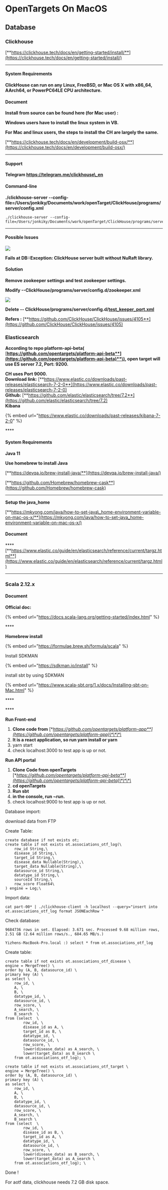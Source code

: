 # OpenTargets On MacOS

## **Database** 

### **Clickhouse** 

[**https://clickhouse.tech/docs/en/getting-started/install/**](https://clickhouse.tech/docs/en/getting-started/install/)   
****

#### **System Requirements** 

**ClickHouse can run on any Linux, FreeBSD, or Mac OS X with x86\_64, AArch64, or PowerPC64LE CPU architecture.**

#### **Document**

**Install from source can be found here \(for Mac user\) :** 

**Windows users have to install the linux system in VB.**

**For Mac and linux users, the steps to install the CH are largely the same.** 

[**https://clickhouse.tech/docs/en/development/build-osx/**](https://clickhouse.tech/docs/en/development/build-osx/)  
****

#### **Support**

**Telegram  https://telegram.me/clickhouse\_en**  


#### **Command-line** 

**./clickhouse-server --config-file=/Users/jonkiky/Documents/work/openTarget/ClickHouse/programs/server/config.xml**

```text
./clickhouse-server --config-file=/Users/jonkiky/Documents/work/openTarget/ClickHouse/programs/server/config.xml

```

  
****

#### **Possible Issues** 

![](https://lh5.googleusercontent.com/2IpyormoZPisU-Z_eSWHZQ_Cuin8xkT8z430BKkY_lrblRQAiXZ2o-oVUoVb9UYxOt4SfodYvZ6rNXo_GbKzxmolxjnXjadtA2MW7R6v---6Zp_mhd1H43ixqimCbft17K4M6Ov7)

**Fails at  DB::Exception: ClickHouse server built without NuRaft library.**  


#### **Solution**

**Remove zookeeper settings and test zookeeper settings.**  

**Modify --ClickHouse/programs/server/config.d/zookeeper.xml**

![](https://lh5.googleusercontent.com/D02sDz_RuMapR9qdi9ktHGpTqD2dyaaosTXcVf2F9oIjuWx3D0RT0toYLJ8efL0SHwTbRMm5W6hXx4OCfckVKQ4Oytc639uRK4l4tbhhvbJRVocUPWfDl8xRo7cb_dIdIgUQJRQT)

**Delete -- ClickHouse/programs/server/config.d/**[**test\_keeper\_port.xml**](https://github.com/ClickHouse/ClickHouse/blob/master/programs/server/config.d/test_keeper_port.xml)

**Refers :** [**https://github.com/ClickHouse/ClickHouse/issues/4105**](https://github.com/ClickHouse/ClickHouse/issues/4105)

### **Elasticsearch**

**According to repo platform-api-beta\(** [**https://github.com/opentargets/platform-api-beta**](https://github.com/opentargets/platform-api-beta)**\), open target will use ES server 7.2, Port: 9200.** 

**CH uses Port 9000.   
Download link:** [**https://www.elastic.co/downloads/past-releases/elasticsearch-7-2-0**](https://www.elastic.co/downloads/past-releases/elasticsearch-7-2-0)  
**Github:** [**https://github.com/elastic/elasticsearch/tree/7.2**](https://github.com/elastic/elasticsearch/tree/7.2)   
**Kibana**

{% embed url="https://www.elastic.co/downloads/past-releases/kibana-7-2-0" %}

\*\*\*\*

#### **System Requirements** 

 **Java 11** 

**Use homebrew to install Java** 

[**https://devqa.io/brew-install-java/**](https://devqa.io/brew-install-java/)

[**https://github.com/Homebrew/homebrew-cask**](https://github.com/Homebrew/homebrew-cask)  
****

**Setup the java\_home** 

[**https://mkyong.com/java/how-to-set-java\_home-environment-variable-on-mac-os-x/**](https://mkyong.com/java/how-to-set-java_home-environment-variable-on-mac-os-x/)

#### **Document** 

\*\*\*\*[**https://www.elastic.co/guide/en/elasticsearch/reference/current/targz.html**](https://www.elastic.co/guide/en/elasticsearch/reference/current/targz.html)  
****

### **Scala 2.12.x** 

#### **Document**

**Official doc:**

{% embed url="https://docs.scala-lang.org/getting-started/index.html" %}

\*\*\*\*

**Homebrew install** 

{% embed url="https://formulae.brew.sh/formula/scala" %}

Install SDKMAN

{% embed url="https://sdkman.io/install" %}



install sbt by using SDKMAN

{% embed url="https://www.scala-sbt.org/1.x/docs/Installing-sbt-on-Mac.html" %}

\*\*\*\*

\*\*\*\*

**Run Front-end** 

1. **Clone code from** [**https://github.com/opentargets/platform-app**](https://github.com/opentargets/platform-app)\*\*\*\*
2.  **It is a react application, so run yarn install or yarn**
3. yarn start 
4. check localhost:3000 to test app is up or not. 

**Run API portal**

1. **Clone  Code from openTargets** [**https://github.com/opentargets/platform-api-beta**](https://github.com/opentargets/platform-api-beta)\*\*\*\*
2. **cd openTargets**
3. **Run sbt**
4. **in the console, run ~run.** 
5. check localhost:9000 to test app is up or not. 



Database import:

download data from FTP

Create Table:

```text
create database if not exists ot;
create table if not exists ot.associations_otf_log(\
    row_id String,\
    disease_id String,\
    target_id String,\
    disease_data Nullable(String),\
    target_data Nullable(String),\
    datasource_id String,\
    datatype_id String,\
    sourceId String,\
    row_score Float64\
) engine = Log;\
```

Import data:

```text
cat part-00* | ./clickhouse-client -h localhost --query="insert into ot.associations_otf_log format JSONEachRow "
```

Check database:

```text
9684736 rows in set. Elapsed: 3.671 sec. Processed 9.68 million rows, 2.51 GB (2.64 million rows/s., 684.65 MB/s.) 

Yizhens-MacBook-Pro.local :) select * from ot.associations_otf_log
```

Create table:

```text
create table if not exists ot.associations_otf_disease \
engine = MergeTree() \
order by (A, B, datasource_id) \
primary key (A) \
as select \
    row_id, \
    A, \
    B, \
    datatype_id, \
    datasource_id, \
    row_score, \
    A_search, \
    B_search  \
from (select  \
        row_id, \
        disease_id as A, \
        target_id as B, \
        datatype_id, \
        datasource_id, \
        row_score, \
        lower(disease_data) as A_search, \
        lower(target_data) as B_search \
    from ot.associations_otf_log); \

create table if not exists ot.associations_otf_target \
engine = MergeTree() \
order by (A, B, datasource_id) \
primary key (A) \
as select \
    row_id, \
    A, \
    B, \
    datatype_id, \
    datasource_id, \
    row_score, \
    A_search, \
    B_search \
from (select  \
        row_id, \
        disease_id as B, \
        target_id as A, \
        datatype_id, \
        datasource_id, \
        row_score, \
        lower(disease_data) as B_search, \
        lower(target_data) as A_search \
    from ot.associations_otf_log); \

```

Done !

For aotf data,  clickhouse needs 7.2 GB disk space. 




